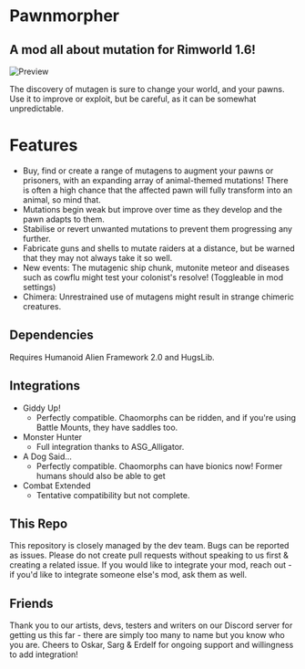 # Pawnmorpher
## A mod all about mutation for Rimworld 1.6!

![Preview](https://github.com/TACHYON-Micah/Pawnmorpher/blob/master/About/Preview.png) 

The discovery of mutagen is sure to change your world, and your pawns. Use it to improve or exploit, but be careful, as it can be somewhat unpredictable.

# Features

- Buy, find or create a range of mutagens to augment your pawns or prisoners, with an expanding array of animal-themed mutations! There is often a high chance that the affected pawn will fully transform into an animal, so mind that.
- Mutations begin weak but improve over time as they develop and the pawn adapts to them.
- Stabilise or revert unwanted mutations to prevent them progressing any further.
- Fabricate guns and shells to mutate raiders at a distance, but be warned that they may not always take it so well.
- New events: The mutagenic ship chunk, mutonite meteor and diseases such as cowflu might test your colonist's resolve! (Toggleable in mod settings)
- Chimera: Unrestrained use of mutagens might result in strange chimeric creatures.

## Dependencies 

Requires Humanoid Alien Framework 2.0 and HugsLib.

## Integrations 
 
* Giddy Up! 
  * Perfectly compatible. Chaomorphs can be ridden, and if you're using Battle Mounts, they have saddles too.
* Monster Hunter
  * Full integration thanks to ASG_Alligator.
* A Dog Said... 
  * Perfectly compatible. Chaomorphs can have bionics now! Former humans should also be able to get 
* Combat Extended
  * Tentative compatibility but not complete.

## This Repo

This repository is closely managed by the dev team. Bugs can be reported as issues. Please do not create pull requests without speaking to us first & creating a related issue. If you would like to integrate your mod, reach out - if you'd like to integrate someone else's mod, ask them as well.

## Friends 

Thank you to our artists, devs, testers and writers on our Discord server for getting us this far - there are simply too many to name but you know who you are. Cheers to Oskar, Sarg & Erdelf for ongoing support and willingness to add integration!

